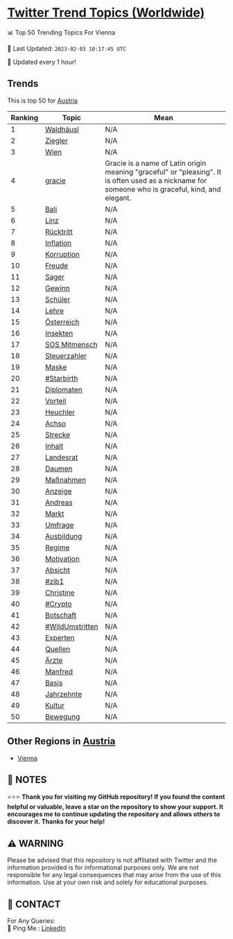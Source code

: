 [Twitter Trend Topics (Worldwide)](https://github.com/ErcinDedeoglu/Twitter-Trend-Topics)
==========


📊 Top 50 Trending Topics For Vienna

📆 Last Updated: `2023-02-03 10:17:45 UTC`

🔧 Updated every 1 hour!


## Trends

This is top 50 for [Austria](</Austria>)

| Ranking | Topic | Mean |
| ------- | ------------ | ------------ |
| 1 | [Waldhäusl](http://twitter.com/search?q=Waldh%c3%a4usl) | N/A |
| 2 | [Ziegler](http://twitter.com/search?q=Ziegler) | N/A |
| 3 | [Wien](http://twitter.com/search?q=Wien) | N/A |
| 4 | [gracie](http://twitter.com/search?q=gracie) | Gracie is a name of Latin origin meaning "graceful" or "pleasing". It is often used as a nickname for someone who is graceful, kind, and elegant. |
| 5 | [Bali](http://twitter.com/search?q=Bali) | N/A |
| 6 | [Linz](http://twitter.com/search?q=Linz) | N/A |
| 7 | [Rücktritt](http://twitter.com/search?q=R%c3%bccktritt) | N/A |
| 8 | [Inflation](http://twitter.com/search?q=Inflation) | N/A |
| 9 | [Korruption](http://twitter.com/search?q=Korruption) | N/A |
| 10 | [Freude](http://twitter.com/search?q=Freude) | N/A |
| 11 | [Sager](http://twitter.com/search?q=Sager) | N/A |
| 12 | [Gewinn](http://twitter.com/search?q=Gewinn) | N/A |
| 13 | [Schüler](http://twitter.com/search?q=Sch%c3%bcler) | N/A |
| 14 | [Lehre](http://twitter.com/search?q=Lehre) | N/A |
| 15 | [Österreich](http://twitter.com/search?q=%c3%96sterreich) | N/A |
| 16 | [Insekten](http://twitter.com/search?q=Insekten) | N/A |
| 17 | [SOS Mitmensch](http://twitter.com/search?q=SOS+Mitmensch) | N/A |
| 18 | [Steuerzahler](http://twitter.com/search?q=Steuerzahler) | N/A |
| 19 | [Maske](http://twitter.com/search?q=Maske) | N/A |
| 20 | [#Starbirth](http://twitter.com/search?q=%23Starbirth) | N/A |
| 21 | [Diplomaten](http://twitter.com/search?q=Diplomaten) | N/A |
| 22 | [Vorteil](http://twitter.com/search?q=Vorteil) | N/A |
| 23 | [Heuchler](http://twitter.com/search?q=Heuchler) | N/A |
| 24 | [Achso](http://twitter.com/search?q=Achso) | N/A |
| 25 | [Strecke](http://twitter.com/search?q=Strecke) | N/A |
| 26 | [Inhalt](http://twitter.com/search?q=Inhalt) | N/A |
| 27 | [Landesrat](http://twitter.com/search?q=Landesrat) | N/A |
| 28 | [Daumen](http://twitter.com/search?q=Daumen) | N/A |
| 29 | [Maßnahmen](http://twitter.com/search?q=Ma%c3%9fnahmen) | N/A |
| 30 | [Anzeige](http://twitter.com/search?q=Anzeige) | N/A |
| 31 | [Andreas](http://twitter.com/search?q=Andreas) | N/A |
| 32 | [Markt](http://twitter.com/search?q=Markt) | N/A |
| 33 | [Umfrage](http://twitter.com/search?q=Umfrage) | N/A |
| 34 | [Ausbildung](http://twitter.com/search?q=Ausbildung) | N/A |
| 35 | [Regime](http://twitter.com/search?q=Regime) | N/A |
| 36 | [Motivation](http://twitter.com/search?q=Motivation) | N/A |
| 37 | [Absicht](http://twitter.com/search?q=Absicht) | N/A |
| 38 | [#zib1](http://twitter.com/search?q=%23zib1) | N/A |
| 39 | [Christine](http://twitter.com/search?q=Christine) | N/A |
| 40 | [#Crypto](http://twitter.com/search?q=%23Crypto) | N/A |
| 41 | [Botschaft](http://twitter.com/search?q=Botschaft) | N/A |
| 42 | [#WildUmstritten](http://twitter.com/search?q=%23WildUmstritten) | N/A |
| 43 | [Experten](http://twitter.com/search?q=Experten) | N/A |
| 44 | [Quellen](http://twitter.com/search?q=Quellen) | N/A |
| 45 | [Ärzte](http://twitter.com/search?q=%c3%84rzte) | N/A |
| 46 | [Manfred](http://twitter.com/search?q=Manfred) | N/A |
| 47 | [Basis](http://twitter.com/search?q=Basis) | N/A |
| 48 | [Jahrzehnte](http://twitter.com/search?q=Jahrzehnte) | N/A |
| 49 | [Kultur](http://twitter.com/search?q=Kultur) | N/A |
| 50 | [Bewegung](http://twitter.com/search?q=Bewegung) | N/A |



## Other Regions in [Austria](</Austria>)

* [Vienna](</Austria/Vienna.md>)



## 📝 NOTES

⭐⭐⭐ **Thank you for visiting my GitHub repository! If you found the content helpful or valuable, leave a star on the repository to show your support. It encourages me to continue updating the repository and allows others to discover it. Thanks for your help!**


## ⚠️ WARNING

Please be advised that this repository is not affiliated with Twitter and the information provided is for informational purposes only. We are not responsible for any legal consequences that may arise from the use of this information. Use at your own risk and solely for educational purposes.


## 📨 CONTACT

 For Any Queries:  
            🏓 Ping Me : [LinkedIn](https://www.linkedin.com/in/ercindedeoglu/)
